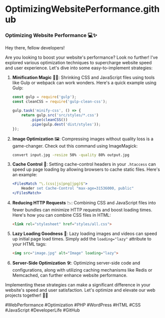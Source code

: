 # OptimizingWebsitePerformance.github

### Optimizing Website Performance 💻✨

Hey there, fellow developers!

Are you looking to boost your website's performance? Look no further! I've explored various optimization techniques to supercharge website speed and user experience. Let's dive into some easy-to-implement strategies:

1. **Minification Magic** 🧙‍♂️: Shrinking CSS and JavaScript files using tools like Gulp or webpack can work wonders. Here's a quick example using Gulp:

    ```javascript
    const gulp = require('gulp');
    const cleanCSS = require('gulp-clean-css');

    gulp.task('minify-css', () => {
        return gulp.src('src/styles/*.css')
            .pipe(cleanCSS())
            .pipe(gulp.dest('dist/styles'));
    });
    ```

2. **Image Optimization** 🖼️: Compressing images without quality loss is a game-changer. Check out this command using ImageMagick:

    ```bash
    convert input.jpg -resize 50% -quality 80% output.jpg
    ```

3. **Cache Control** 🚀: Setting cache-control headers in your `.htaccess` can speed up page loading by allowing browsers to cache static files. Here's an example:

    ```apache
    <FilesMatch "\.(css|js|png|jpg)$">
        Header set Cache-Control "max-age=31536000, public"
    </FilesMatch>
    ```

4. **Reducing HTTP Requests** 📉: Combining CSS and JavaScript files into fewer bundles can minimize HTTP requests and boost loading times. Here's how you can combine CSS files in HTML:

    ```html
    <link rel="stylesheet" href="styles/all.css">
    ```

5. **Lazy Loading Goodness** 🛌: Lazy loading images and videos can speed up initial page load times. Simply add the `loading="lazy"` attribute to your HTML tags:

    ```html
    <img src="image.jpg" alt="Image" loading="lazy">
    ```

6. **Server-Side Optimization** 🛠️: Optimizing server-side code and configurations, along with utilizing caching mechanisms like Redis or Memcached, can further enhance website performance.

Implementing these strategies can make a significant difference in your website's speed and user satisfaction. Let's optimize and elevate our web projects together! 💪😊

#WebPerformance #Optimization #PHP #WordPress #HTML #CSS #JavaScript #DeveloperLife #GitHub

